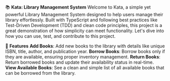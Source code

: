📚 **Kata: Library Management System**
Welcome to Kata, a simple yet powerful Library Management System designed to help users manage their library effortlessly. Built with TypeScript and following best practices like Test-Driven Development (TDD) and clean code principles, this project is a great demonstration of how simplicity can meet functionality. Let's dive into how you can use, test, and contribute to this project.

🚀 **Features**
**Add Books**: Add new books to the library with details like unique ISBN, title, author, and publication year.
**Borrow Books**: Borrow books only if they are available, ensuring proper inventory management.
**Return Books**: Return borrowed books and update their availability status in real-time.
**View Available Books**: See a clean and simple list of all available books that can be borrowed from the library.
